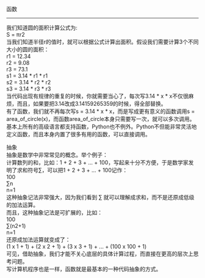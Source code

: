 函数  
________________________________________  
我们知道圆的面积计算公式为:  
S = πr2  
当我们知道半径r的值时，就可以根据公式计算出面积。假设我们需要计算3个不同大小的圆的面积：  
r1 = 12.34  
r2 = 9.08  
r3 = 73.1  
s1 = 3.14 * r1 * r1  
s2 = 3.14 * r2 * r2  
s3 = 3.14 * r3 * r3  
当代码出现有规律的重复的时候，你就需要当心了，每次写3.14 * x * x不仅很麻烦，而且，如果要把3.14改成3.14159265359的时候，得全部替换。  
有了函数，我们就不再每次写s = 3.14 * x * x，而是写成更有意义的函数调用s = area_of_circle(x)，而函数area_of_circle本身只需要写一次，就可以多次调用。  
基本上所有的高级语言都支持函数，Python也不例外。Python不但能非常灵活地定义函数，而且本身内置了很多有用的函数，可以直接调用。  

抽象  
抽象是数学中非常常见的概念。举个例子：  
计算数列的和，比如：1 + 2 + 3 + ... + 100，写起来十分不方便，于是数学家发明了求和符号∑，可以把1 + 2 + 3 + ... + 100记作：  
100  
∑n  
n=1  
这种抽象记法非常强大，因为我们看到 ∑ 就可以理解成求和，而不是还原成低级的加法运算。  
而且，这种抽象记法是可扩展的，比如：  
100  
∑(n2+1)  
n=1  
还原成加法运算就变成了：  
(1 x 1 + 1) + (2 x 2 + 1) + (3 x 3 + 1) + ... + (100 x 100 + 1)  
可见，借助抽象，我们才能不关心底层的具体计算过程，而直接在更高的层次上思考问题。  
写计算机程序也是一样，函数就是最基本的一种代码抽象的方式。